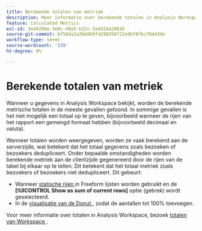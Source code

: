 ```yaml
---
title: Berekende totalen van metriek
description: Meer informatie over berekende totalen in Analysis Workspace
feature: Calculated Metrics
exl-id: 3e4429de-3e0c-49a5-b32c-3a4d24a29816
source-git-commit: bf58da2a39e8b9fd298356f23a9bf8f6c394d3de
workflow-type: tm+mt
source-wordcount: '139'
ht-degree: 0%

---
```


# Berekende totalen van metriek

Wanneer u gegevens in Analysis Workspace bekijkt, worden de berekende metrische totalen in de meeste gevallen getoond. In sommige gevallen is het niet mogelijk een totaal op te geven, bijvoorbeeld wanneer de rijen van het rapport een gemengd formaat hebben (bijvoorbeeld decimaal en valuta).

Wanneer totalen worden weergegeven, worden ze vaak berekend aan de serverzijde, wat betekent dat het totaal gegevens zoals bezoeken of bezoekers dedupliceert. Onder bepaalde omstandigheden worden berekende metriek aan de clientzijde gegenereerd door de rijen van de tabel bij elkaar op te tellen. Dit betekent dat het totaal metriek zoals bezoekers of bezoekers niet dedupliceert. Dit gebeurt:

* Wanneer [ statische rijen ](/help/analyze/analysis-workspace/visualizations/freeform-table/column-row-settings/manual-vs-dynamic-rows.md) in Freeform lijsten worden gebruikt en de **[!UICONTROL Show as sum of current rows]** optie (gebrek) wordt geselecteerd.
* In de [ visualisatie van de Donut ](/help/analyze/analysis-workspace/visualizations/donut.md), zodat de aantallen tot 100% toevoegen.

Voor meer informatie over totalen in Analysis Workspace, bezoek [ totalen van Workspace ](/help/analyze/analysis-workspace/visualizations/freeform-table/workspace-totals.md#static-row-total).
